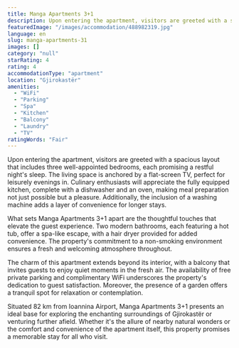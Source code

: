 ```yaml
---
title: Manga Apartments 3+1
description: Upon entering the apartment, visitors are greeted with a spacious layout that includes three well-appointed bedrooms, each promising a restful night's sleep. Th
featuredImage: "/images/accommodation/488982319.jpg"
language: en
slug: manga-apartments-31
images: []
category: "null"
starRating: 4
rating: 4
accommodationType: "apartment"
location: "Gjirokastër"
amenities:
  - "WiFi"
  - "Parking"
  - "Spa"
  - "Kitchen"
  - "Balcony"
  - "Laundry"
  - "TV"
ratingWords: "Fair"
---
```


Upon entering the apartment, visitors are greeted with a spacious layout that includes three well-appointed bedrooms, each promising a restful night's sleep. The living space is anchored by a flat-screen TV, perfect for leisurely evenings in. Culinary enthusiasts will appreciate the fully equipped kitchen, complete with a dishwasher and an oven, making meal preparation not just possible but a pleasure. Additionally, the inclusion of a washing machine adds a layer of convenience for longer stays.

What sets Manga Apartments 3+1 apart are the thoughtful touches that elevate the guest experience. Two modern bathrooms, each featuring a hot tub, offer a spa-like escape, with a hair dryer provided for added convenience. The property's commitment to a non-smoking environment ensures a fresh and welcoming atmosphere throughout.

The charm of this apartment extends beyond its interior, with a balcony that invites guests to enjoy quiet moments in the fresh air. The availability of free private parking and complimentary WiFi underscores the property's dedication to guest satisfaction. Moreover, the presence of a garden offers a tranquil spot for relaxation or contemplation.

Situated 82 km from Ioannina Airport, Manga Apartments 3+1 presents an ideal base for exploring the enchanting surroundings of Gjirokastër or venturing further afield. Whether it's the allure of nearby natural wonders or the comfort and convenience of the apartment itself, this property promises a memorable stay for all who visit.


